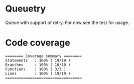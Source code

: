 Queuetry
========

Queue with support of retry. For now see the test for usage.

Code coverage
=============

```
======== Coverage summary ========
Statements   : 100% ( 19/19 )
Branches     : 100% ( 10/10 )
Functions    : 100% ( 3/3 )
Lines        : 100% ( 19/19 )
==================================
```
